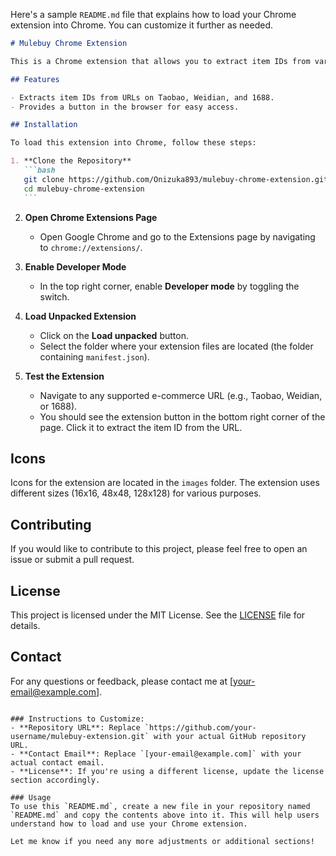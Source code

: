 Here's a sample `README.md` file that explains how to load your Chrome extension into Chrome. You can customize it further as needed.

````markdown
# Mulebuy Chrome Extension

This is a Chrome extension that allows you to extract item IDs from various e-commerce sites.

## Features

- Extracts item IDs from URLs on Taobao, Weidian, and 1688.
- Provides a button in the browser for easy access.

## Installation

To load this extension into Chrome, follow these steps:

1. **Clone the Repository**
   ```bash
   git clone https://github.com/Onizuka893/mulebuy-chrome-extension.git
   cd mulebuy-chrome-extension
   ```
````

2. **Open Chrome Extensions Page**

   - Open Google Chrome and go to the Extensions page by navigating to `chrome://extensions/`.

3. **Enable Developer Mode**

   - In the top right corner, enable **Developer mode** by toggling the switch.

4. **Load Unpacked Extension**

   - Click on the **Load unpacked** button.
   - Select the folder where your extension files are located (the folder containing `manifest.json`).

5. **Test the Extension**
   - Navigate to any supported e-commerce URL (e.g., Taobao, Weidian, or 1688).
   - You should see the extension button in the bottom right corner of the page. Click it to extract the item ID from the URL.

## Icons

Icons for the extension are located in the `images` folder. The extension uses different sizes (16x16, 48x48, 128x128) for various purposes.

## Contributing

If you would like to contribute to this project, please feel free to open an issue or submit a pull request.

## License

This project is licensed under the MIT License. See the [LICENSE](LICENSE) file for details.

## Contact

For any questions or feedback, please contact me at [your-email@example.com].

```

### Instructions to Customize:
- **Repository URL**: Replace `https://github.com/your-username/mulebuy-extension.git` with your actual GitHub repository URL.
- **Contact Email**: Replace `[your-email@example.com]` with your actual contact email.
- **License**: If you're using a different license, update the license section accordingly.

### Usage
To use this `README.md`, create a new file in your repository named `README.md` and copy the contents above into it. This will help users understand how to load and use your Chrome extension.

Let me know if you need any more adjustments or additional sections!
```

